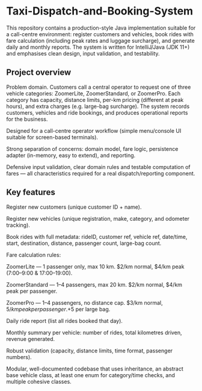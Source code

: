 # Taxi-Dispatch-and-Booking-System
This repository contains a production-style Java implementation suitable for a call-centre environment: register customers and vehicles, book rides with fare calculation (including peak rates and luggage surcharge), and generate daily and monthly reports. The system is written for IntelliJ/Java (JDK 11+) and emphasises clean design, input validation, and testability.
## Project overview

Problem domain. Customers call a central operator to request one of three vehicle categories: ZoomerLite, ZoomerStandard, or ZoomerPro. Each category has capacity, distance limits, per-km pricing (different at peak hours), and extra charges (e.g. large-bag surcharge). The system records customers, vehicles and ride bookings, and produces operational reports for the business.

Designed for a call-centre operator workflow (simple menu/console UI suitable for screen-based terminals).

Strong separation of concerns: domain model, fare logic, persistence adapter (in-memory, easy to extend), and reporting.

Defensive input validation, clear domain rules and testable computation of fares — all characteristics required for a real dispatch/reporting component.

## Key features

Register new customers (unique customer ID + name).

Register new vehicles (unique registration, make, category, and odometer tracking).

Book rides with full metadata: rideID, customer ref, vehicle ref, date/time, start, destination, distance, passenger count, large-bag count.

Fare calculation rules:

ZoomerLite — 1 passenger only, max 10 km. $2/km normal, $4/km peak (7:00–9:00 & 17:00–19:00).

ZoomerStandard — 1–4 passengers, max 20 km. $2/km normal, $4/km peak per passenger.

ZoomerPro — 1–4 passengers, no distance cap. $3/km normal, $5/km peak per passenger. +$5 per large bag.

Daily ride report (list all rides booked that day).

Monthly summary per vehicle: number of rides, total kilometres driven, revenue generated.

Robust validation (capacity, distance limits, time format, passenger numbers).

Modular, well-documented codebase that uses inheritance, an abstract base vehicle class, at least one enum for category/time checks, and multiple cohesive classes.
